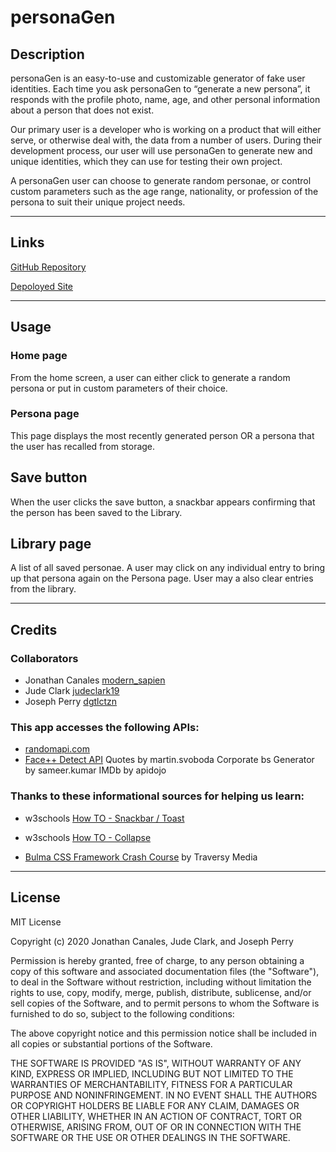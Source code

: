 # personaGen

## Description
personaGen is an easy-to-use and customizable generator of fake user identities. Each time you ask personaGen to “generate a new persona”, it responds with the profile photo, name, age, and other personal information about a person that does not exist.

Our primary user is a developer who is working on a product that will either serve, or otherwise deal with, the data from a number of users. During their development process, our user will use personaGen to generate new and unique identities, which they can use for testing their own project.

A personaGen user can choose to generate random personae, or control custom parameters such as the age range, nationality, or profession of the persona to suit their unique project needs.

***

## Links
[GitHub Repository](https://github.com/modern-sapien/bootcamp-project-one)

[Depoloyed Site](https://modern-sapien.github.io/bootcamp-project-one/)
***

## Usage
### Home page
From the home screen, a user can either click to generate a random persona or put in custom parameters of their choice.

### Persona page
This page displays the most recently generated person OR a persona that the user has recalled from storage.

## Save button
When the user clicks the save button, a snackbar appears confirming that the person has been saved to the Library.

## Library page
A list of all saved personae. A user may click on any individual entry to bring up that persona again on the Persona page. User may a also clear entries from the library.

********************************
## Credits

### Collaborators
* Jonathan Canales [modern_sapien](https://github.com/modern-sapien)
* Jude Clark [judeclark19](https://github.com/judeclark19)
* Joseph Perry [dgtlctzn](https://github.com/dgtlctzn)

### This app accesses the following APIs:
* [randomapi.com](https://randomapi.com/)
* [Face++ Detect API](https://console.faceplusplus.com/documents/5679127)
Quotes by martin.svoboda
Corporate bs Generator by sameer.kumar
IMDb by apidojo

### Thanks to these informational sources for helping us learn:

* w3schools [How TO - Snackbar / Toast](w3schools.com/howto/howto_js_snackbar.asp)
* w3schools [How TO - Collapse](
https://www.w3schools.com/howto/howto_js_collapsible.asp)

* [Bulma CSS Framework Crash Course](https://www.youtube.com/watch?v=IiPQYQT2-wg) by Traversy Media
***

## License

MIT License

Copyright (c) 2020 Jonathan Canales, Jude Clark, and Joseph Perry

Permission is hereby granted, free of charge, to any person obtaining a copy of this software and associated documentation files (the "Software"), to deal in the Software without restriction, including without limitation the rights to use, copy, modify, merge, publish, distribute, sublicense, and/or sell copies of the Software, and to permit persons to whom the Software is furnished to do so, subject to the following conditions:

The above copyright notice and this permission notice shall be included in all copies or substantial portions of the Software.

THE SOFTWARE IS PROVIDED "AS IS", WITHOUT WARRANTY OF ANY KIND, EXPRESS OR IMPLIED, INCLUDING BUT NOT LIMITED TO THE WARRANTIES OF MERCHANTABILITY, FITNESS FOR A PARTICULAR PURPOSE AND NONINFRINGEMENT. IN NO EVENT SHALL THE AUTHORS OR COPYRIGHT HOLDERS BE LIABLE FOR ANY CLAIM, DAMAGES OR OTHER LIABILITY, WHETHER IN AN ACTION OF CONTRACT, TORT OR OTHERWISE, ARISING FROM, OUT OF OR IN CONNECTION WITH THE SOFTWARE OR THE USE OR OTHER DEALINGS IN THE SOFTWARE.

